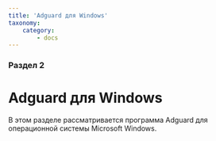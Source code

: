 ```yaml
---
title: 'Adguard для Windows'
taxonomy:
    category:
        - docs
---
```


### Раздел 2

# Adguard для Windows


В этом разделе рассматривается программа Adguard для операционной системы Microsoft Windows.